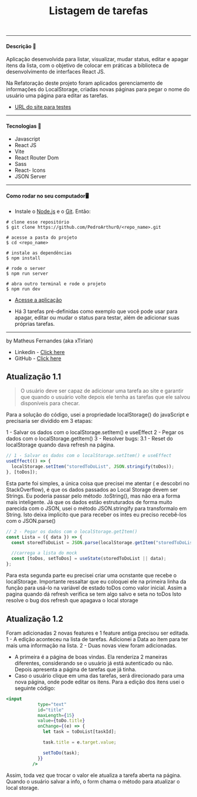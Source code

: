 <div align="center">
	<h1>Listagem de tarefas</h1>
	<br>
	<p align="center">
		<a href="https://www.linkedin.com/in/pedro-arthur-amaral-0a2996232/">
		</a>
		<a href="https://https://github.com/PedroArthur0">
		</a>
	</p>
</div>

<hr>

<h4>Descrição 📄</h4>

Aplicação desenvolvida para listar, visualizar, mudar status, editar e apagar itens da lista, com o objetivo de colocar em práticas a biblioteca de desenvolvimento de interfaces React JS.

Na Refatoração deste projeto foram aplicados gerenciamento de informações do LocalStorage, criadas novas páginas para pegar o nome do usuário uma página para editar as tarefas.

- [URL do site para testes](https://todolist-refact.vercel.app/)

<hr>

<h4>Tecnologias 🚀</h4>

- Javascript
- React JS
- Vite
- React Router Dom
- Sass
- React- Icons
- JSON Server

<hr>

<h4>Como rodar no seu computador🖥️</h4>

- Instale o [Node.js](https://nodejs.org/en/download/) e o [Git](https://git-scm.com/book/en/v2/Getting-Started-Installing-Git). Então:

```
# clone esse repositório
$ git clone https://github.com/PedroArthur0/<repo_name>.git

# acesse a pasta do projeto
$ cd <repo_name>

# instale as dependências
$ npm install

# rode o server
$ npm run server

# abra outro terminal e rode o projeto
$ npm run dev
```

- [Acesse a aplicação](http://localhost:5173)

- Há 3 tarefas pré-definidas como exemplo que você pode usar para apagar, editar ou mudar o status para testar, além de adicionar suas próprias tarefas.

<hr>

by Matheus Fernandes (aka xTirian)<br>

- Linkedin - [Click here](https://www.linkedin.com/in/pedro-arthur-amaral-0a2996232/)
- GitHub - [Click here](https://github.com/PedroArthur0/)

## Atualização 1.1

> O usuário deve ser capaz de adicionar uma tarefa ao site e garantir que quando o usuário volte depois ele tenha as tarefas que ele salvou disponíveis para checar.

Para a solução do código, usei a propriedade localStorage() do javaScript e precisaria ser dividido em 3 etapas:

1 - Salvar os dados com o localStorage.setItem() e useEffect
2 - Pegar os dados com o localStorage.getItem()
3 - Resolver bugs:
3.1 - Reset do localStorage quando dava refresh na página.

```jsx
// 1 - Salvar os dados com o localStorage.setItem() e useEffect
useEffect(() => {
  localStorage.setItem("storedToDoList", JSON.stringify(toDos));
}, [toDos]);
```

Esta parte foi simples, a única coisa que precisei me atentar ( e descobri no StackOverflow), é que os dados passados ao Local Storage devem ser Strings. Eu poderia passar pelo método .toString(), mas não era a forma mais inteligente. Já que os dados estão estruturados de forma muito parecida com o JSON, usei o método JSON.stringify para transformalo em String. Isto deixa implicito que para receber os intes eu preciso recebê-los com o JSON.parse()

```jsx
// 2 - Pegar os dados com o localStorage.getItem()
const Lista = ({ data }) => {
  const storedToDoList = JSON.parse(localStorage.getItem("storedToDoList"));

  //carrega a lista do mock
  const [toDos, setToDos] = useState(storedToDoList || data);
};
```

Para esta segunda parte eu precisei criar uma ocnstante que recebe o localStorage. Importante ressaltar que eu coloquei ele na primeira linha da função para usá-lo na variável de estado toDos como valor inicial. Assim a pagina quando dá refresh verifica se tem algo salvo e seta no toDos Isto resolve o bug dos refresh que apagava o local storage


## Atualização 1.2

Foram adicionadas 2 novas features e 1 feature antiga precisou ser editada.
1 - A edição aconteceu na lista de tarefas. Adicionei a Data ao item para ter mais uma informação na lista.
2 - Duas novas view foram adicionadas.
- A primeira é a página de boas vindas. Ela renderiza 2 maneiras diferentes, considerando se o usuário já está autenticado ou não. Depois apresenta a página de tarefas que já tinha.
- Caso o usuário clique em uma das tarefas, será direcionado para uma nova página, onde pode editar os itens. Para a edição dos itens usei o seguinte código:
```jsx
<input
            type="text"
            id="title"
            maxLength={15}
            value={toDo.title}
            onChange={(e) => {
              let task = toDoList[taskId];

              task.title = e.target.value;

              setToDo(task);
            }}
          />
```

Assim, toda vez que trocar o valor ele atualiza a tarefa aberta na página. Quando o usuário salvar a info, o form chama o método para atualizar o local storage.
